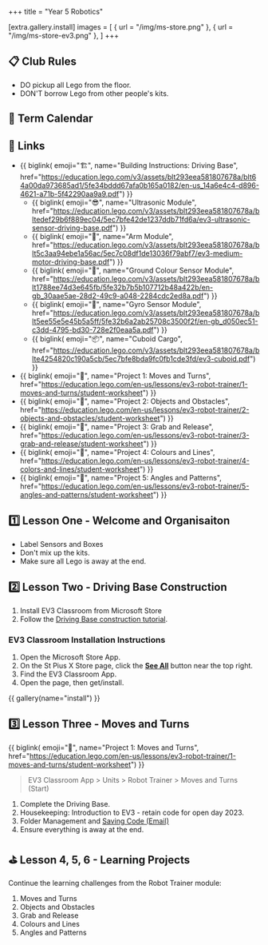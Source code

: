 +++
title = "Year 5 Robotics"

[extra.gallery.install]
images = [
  { url = "/img/ms-store.png" },
  { url = "/img/ms-store-ev3.png" },
]
+++

## 📋 Club Rules

* DO pickup all Lego from the floor.
* DON'T borrow Lego from other people's kits.

## 📅 Term Calendar

<!-- {{ cal(items=[
  ["Week 3", "2022-10-27", "Welcome & Kit Setup"],
  ["Week 4", "2022-11-03", "Driving Base"],
  ["Week 5", "2022-11-10", "Moves and Turns"],
  ["Week 6", "2022-11-17", "Challenges"],
  ["Week 7", "2022-11-24", "Challenges / Packup"],
]) }} -->

## 🔗 Links

* {{ biglink(
  emoji="🏗️",
  name="Building Instructions: Driving Base",
  href="https://education.lego.com/v3/assets/blt293eea581807678a/blt64a00da973685ad1/5fe34bddd67afa0b165a0182/en-us_14a6e4c4-d896-4621-a71b-5f42290aa9a9.pdf")
}}
  * {{ biglink(
    emoji="😎",
    name="Ultrasonic Module",
    href="https://education.lego.com/v3/assets/blt293eea581807678a/bltedef29b6f889ec04/5ec7bfe42de1237ddb71fd6a/ev3-ultrasonic-sensor-driving-base.pdf")
  }}
  * {{ biglink(
    emoji="🦾",
    name="Arm Module",
    href="https://education.lego.com/v3/assets/blt293eea581807678a/blt5c3aa94ebe1a56ac/5ec7c08df1de13036f79abf7/ev3-medium-motor-driving-base.pdf")
  }}
  * {{ biglink(
    emoji="🎨",
    name="Ground Colour Sensor Module",
    href="https://education.lego.com/v3/assets/blt293eea581807678a/blt1788ee74d3e645fb/5fe32b7b5b107712b48a422b/en-gb_30aae5ae-28d2-49c9-a048-2284cdc2ed8a.pdf")
  }}
  * {{ biglink(
    emoji="🧭",
    name="Gyro Sensor Module",
    href="https://education.lego.com/v3/assets/blt293eea581807678a/blt5ee55e5e45b5a5ff/5fe32b6a2ab25708c3500f2f/en-gb_d050ec51-c3dd-4795-bd30-728e2f0eaa5a.pdf")
  }}
  * {{ biglink(
    emoji="📦",
    name="Cuboid Cargo",
    href="https://education.lego.com/v3/assets/blt293eea581807678a/blte4254820c190a5cb/5ec7bfe8bda9fc0fb1cde3fd/ev3-cuboid.pdf")
  }}
* {{ biglink(
  emoji="🏁",
  name="Project 1: Moves and Turns",
  href="https://education.lego.com/en-us/lessons/ev3-robot-trainer/1-moves-and-turns/student-worksheet")
}}
* {{ biglink(
  emoji="🏁",
  name="Project 2: Objects and Obstacles",
  href="https://education.lego.com/en-us/lessons/ev3-robot-trainer/2-objects-and-obstacles/student-worksheet")
}}
* {{ biglink(
  emoji="🏁",
  name="Project 3: Grab and Release",
  href="https://education.lego.com/en-us/lessons/ev3-robot-trainer/3-grab-and-release/student-worksheet")
}}
* {{ biglink(
  emoji="🏁",
  name="Project 4: Colours and Lines",
  href="https://education.lego.com/en-us/lessons/ev3-robot-trainer/4-colors-and-lines/student-worksheet")
}}
* {{ biglink(
  emoji="🏁",
  name="Project 5: Angles and Patterns",
  href="https://education.lego.com/en-us/lessons/ev3-robot-trainer/5-angles-and-patterns/student-worksheet")
}}


## 1️⃣ Lesson One - Welcome and Organisaiton

* Label Sensors and Boxes
* Don't mix up the kits.
* Make sure all Lego is away at the end.


## 2️⃣ Lesson Two - Driving Base Construction

1. Install EV3 Classroom from Microsoft Store
2. Follow the [Driving Base construction tutorial](https://education.lego.com/v3/assets/blt293eea581807678a/blt64a00da973685ad1/5fe34bddd67afa0b165a0182/en-us_14a6e4c4-d896-4621-a71b-5f42290aa9a9.pdf).

### EV3 Classroom Installation Instructions

1. Open the Microsoft Store App.
2. On the St Pius X Store page, click the <u>**See All**</u> button near the top right.
3. Find the EV3 Classroom App.
4. Open the page, then get/install.

{{ gallery(name="install") }}


## 3️⃣ Lesson Three - Moves and Turns

{{ biglink(
  emoji="🏁",
  name="Project 1: Moves and Turns",
  href="https://education.lego.com/en-us/lessons/ev3-robot-trainer/1-moves-and-turns/student-worksheet")
}}

> EV3 Classroom App > Units > Robot Trainer > Moves and Turns (Start)

1. Complete the Driving Base.
2. Housekeeping: Introduction to EV3 - retain code for open day 2023.
3. Folder Management and [Saving Code (Email)](@/wiki/code.md#mailing-lists)
4. Ensure everything is away at the end.

## ⛳ Lesson 4, 5, 6 - Learning Projects

Continue the learning challenges from the Robot Trainer module:
  1. Moves and Turns
  2. Objects and Obstacles
  3. Grab and Release
  4. Colours and Lines
  5. Angles and Patterns
